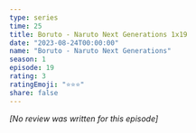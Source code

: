 ```yaml
---
type: series
time: 25
title: Boruto - Naruto Next Generations 1x19
date: "2023-08-24T00:00:00"
name: "Boruto - Naruto Next Generations"
season: 1
episode: 19
rating: 3
ratingEmoji: "⭐️⭐️⭐️"
share: false
---
```


_[No review was written for this episode]_
